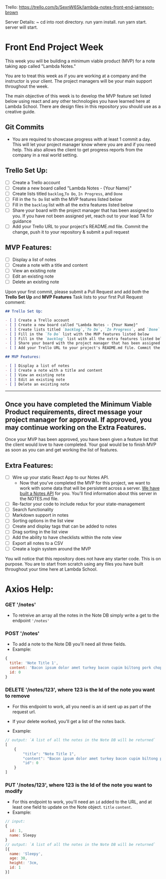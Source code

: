 Trello: https://trello.com/b/SexnW6Sk/lambda-notes-front-end-jameson-brown

Server Details:
~ cd into root directory. run yarn install. run yarn start. server will start.

# Front End Project Week

This week you will be building a minimum viable product (MVP) for a note taking app called "Lambda Notes."

You are to treat this week as if you are working at a company and the instructor is your client. The project managers will be your main support throughout the week.

The main objective of this week is to develop the MVP feature set listed below using react and any other technologies you have learned here at Lambda School. There are design files in this repository you should use as a creative guide.

## Git Commits

- You are required to showcase progress with at least 1 commit a day. This will let your project manager know where you are and if you need help. This also allows the client to get progress reports from the company in a real world setting.

## Trello Set Up:

- [ ] Create a Trello account
- [ ] Create a new board called "Lambda Notes - {Your Name}"
- [ ] Create lists titled `backlog`,`To Do`, `In Progress`, and `Done`
- [ ] Fill in the `To Do` list with the MVP features listed below
- [ ] Fill in the `backlog` list with all the extra features listed below
- [ ] Share your board with the project manager that has been assigned to you. If you have not been assigned yet, reach out to your lead TA for guidance
- [ ] Add your Trello URL to your project's README.md file. Commit the change, push it to your repository & submit a pull request

## MVP Features:

- [ ] Display a list of notes
- [ ] Create a note with a title and content
- [ ] View an existing note
- [ ] Edit an existing note
- [ ] Delete an existing note

Upon your first commit, please submit a Pull Request and add _both_ the **Trello Set Up** and **MVP Features** Task lists to your first Pull Request comment:

```markdown
## Trello Set Up:

- [ ] Create a Trello account
- [ ] Create a new board called "Lambda Notes - {Your Name}"
- [ ] Create lists titled `backlog`,`To Do`, `In Progress`, and `Done`
- [ ] Fill in the `To Do` list with the MVP features listed below
- [ ] Fill in the `backlog` list with all the extra features listed below
- [ ] Share your board with the project manager that has been assigned to you. If you have not been assigned yet, reach out to your lead TA for guidance
- [ ] Add your Trello URL to your project's README.md file. Commit the change, push it to your repository & submit a pull request

## MVP Features:

- [ ] Display a list of notes
- [ ] Create a note with a title and content
- [ ] View an existing note
- [ ] Edit an existing note
- [ ] Delete an existing note
```

---

## Once you have completed the Minimum Viable Product requirements, direct message your project manager for approval. If approved, you may continue working on the Extra Features.

Once your MVP has been approved, you have been given a feature list that the client would love to have completed. Your goal would be to finish MVP as soon as you can and get working the list of features.

## Extra Features:

- [ ] Wire up your static React App to our Notes API.
  - Now that you've completed the MVP for this project, we want to work with some data that will be persistent across a server. [We have built a Notes API](/NOTES.md) for you. You'll find information about this server in the NOTES.md file.
- [ ] Re-factor your code to include redux for your state-management
- [ ] Search functionality
- [ ] Markdown support in notes
- [ ] Sorting options in the list view
- [ ] Create and display tags that can be added to notes
- [ ] Drag sorting in the list view
- [ ] Add the ability to have checklists within the note view
- [ ] Export all notes to a CSV
- [ ] Create a login system around the MVP

You will notice that this repository does not have any starter code. This is on purpose. You are to start from scratch using any files you have built throughout your time here at Lambda School.

# Axios Help:

### GET '/notes'

* To retreive an array all the notes in the Note DB simply write a get to the endpoint `'/notes'`
### POST '/notes'

* To add a note to the Note DB you'll need all three fields.
* Example:

```js
{
  title: 'Note Title 1',
  content: 'Bacon ipsum dolor amet turkey bacon cupim biltong pork chop ribeye, hamburger kielbasa alcatra jerky venison t-bone ground round. Meatball rump cow leberkas.'
  id: 0
}
```
### DELETE '/notes/123', where 123 is the Id of the note you want to remove

* For this endpoint to work, all you need is an id sent up as part of the request url.

* If your delete worked, you'll get a list of the notes back.
* Example:

```js
// output: `A list of all the notes in the Note DB will be returned`
[
    {
        "title": "Note Title 1",
        "content": "Bacon ipsum dolor amet turkey bacon cupim biltong pork chop ribeye, hamburger kielbasa alcatra jerky venison t-bone ground round. Meatball rump cow leberkas.",
        "id": 0
    }
]
```
### PUT '/notes/123', where 123 is the Id of the note you want to modify
* For this endpoint to work, you'll need an `id` added to the URL, and at least one field to update on the Note object. `title` `content`.
* Example:

```js
// input:
{
  id: 1,
  name: Sleepy
}
// output: `A list of all the notes in the Note DB will be returned`
[{
  name: 'Sleepy',
  age: 30,
  height: '3cm,
  id: 1
}]
```
